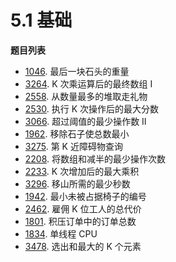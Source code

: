 # 5.1 基础

**题目列表**

- [1046](https://leetcode.cn/problems/last-stone-weight/description/). 最后一块石头的重量
- [3264](https://leetcode.cn/problems/final-array-state-after-k-multiplication-operations-i/description/). K 次乘运算后的最终数组 I
- [2558](https://leetcode.cn/problems/take-gifts-from-the-richest-pile/description/). 从数量最多的堆取走礼物
- [2530](https://leetcode.cn/problems/maximal-score-after-applying-k-operations/description/). 执行 K 次操作后的最大分数
- [3066](https://leetcode.cn/problems/minimum-operations-to-exceed-threshold-value-ii/description/). 超过阈值的最少操作数 II
- [1962](https://leetcode.cn/problems/remove-stones-to-minimize-the-total/description/). 移除石子使总数最小
- [3275](https://leetcode.cn/problems/k-th-nearest-obstacle-queries/description/). 第 K 近障碍物查询
- [2208](https://leetcode.cn/problems/minimum-operations-to-halve-array-sum/description/). 将数组和减半的最少操作次数
- [2233](https://leetcode.cn/problems/maximum-product-after-k-increments/description/). K 次增加后的最大乘积
- [3296](https://leetcode.cn/problems/minimum-number-of-seconds-to-make-mountain-height-zero/description/). 移山所需的最少秒数
- [1942](https://leetcode.cn/problems/the-number-of-the-smallest-unoccupied-chair/description/). 最小未被占据椅子的编号
- [2462](https://leetcode.cn/problems/total-cost-to-hire-k-workers/description/). 雇佣 K 位工人的总代价
- [1801](https://leetcode.cn/problems/number-of-orders-in-the-backlog/description/). 积压订单中的订单总数
- [1834](https://leetcode.cn/problems/single-threaded-cpu/description/). 单线程 CPU
- [3478](https://leetcode.cn/problems/choose-k-elements-with-maximum-sum/description/). 选出和最大的 K 个元素
